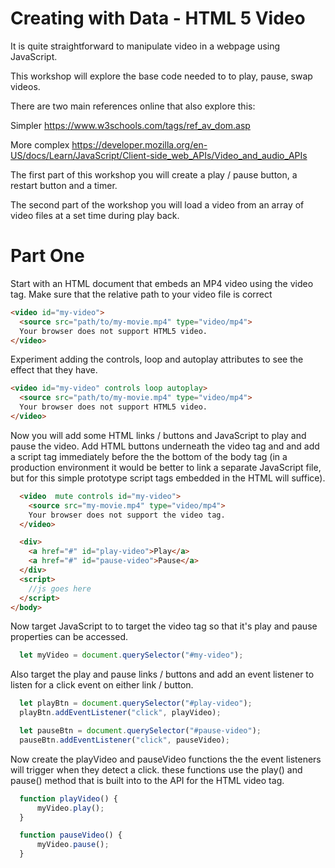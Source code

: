 # Creating with Data - HTML 5 Video
It is quite straightforward to manipulate video in a webpage using JavaScript.

This workshop will explore the base code needed to to play, pause, swap videos.

There are two main references online that also explore this:

Simpler
https://www.w3schools.com/tags/ref_av_dom.asp 

More complex 
https://developer.mozilla.org/en-US/docs/Learn/JavaScript/Client-side_web_APIs/Video_and_audio_APIs 

The first part of this workshop you will create a play / pause button, a restart button and a timer.

The second part of the  workshop you will load a video from an array of video files at a set time during play back.

# Part One
Start with an  HTML document that embeds an MP4 video using the video tag.
Make sure that the relative path to your video file is correct
```html
<video id="my-video">
  <source src="path/to/my-movie.mp4" type="video/mp4">
  Your browser does not support HTML5 video.
</video>
```
Experiment adding the controls,  loop and autoplay attributes to see the effect that they have. 
```html
<video id="my-video" controls loop autoplay>
  <source src="path/to/my-movie.mp4" type="video/mp4">
  Your browser does not support HTML5 video.
</video>
```
Now you will add some HTML links / buttons and JavaScript to play and pause the video. Add  HTML buttons underneath the video tag and and add a script tag immediately before the the bottom of the body tag (in a production environment it would be better to link a separate JavaScript file, but for this simple prototype script tags embedded in the HTML will suffice).
```html
  <video  mute controls id="my-video">
    <source src="my-movie.mp4" type="video/mp4">
    Your browser does not support the video tag.
  </video>

  <div>
    <a href="#" id="play-video">Play</a>
    <a href="#" id="pause-video">Pause</a>
  </div>
  <script> 
    //js goes here
  </script> 
</body>
```
Now  target JavaScript to to target the video tag so that it's play and pause properties can be accessed.
```JavaScript
  let myVideo = document.querySelector("#my-video"); 
```
Also target the play and pause links / buttons and add an event listener to listen for a click event on either link / button. 
```JavaScript
  let playBtn = document.querySelector("#play-video"); 
  playBtn.addEventListener("click", playVideo);

  let pauseBtn = document.querySelector("#pause-video"); 
  pauseBtn.addEventListener("click", pauseVideo);
```
Now create the playVideo and pauseVideo functions the the event listeners will trigger when they detect a click. these functions use the play() and pause() method that is built into to the API for the HTML video tag.
```JavaScript
  function playVideo() { 
      myVideo.play(); 
  }

  function pauseVideo() { 
      myVideo.pause(); 
  } 
```
